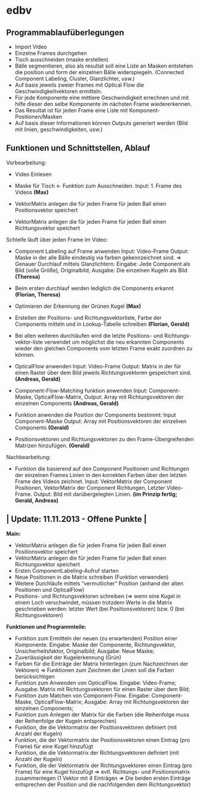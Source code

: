 edbv
====

Programmablaufüberlegungen
--------------------------
* Import Video
* Einzelne Frames durchgehen
* Tisch ausschneiden (maske erstellen)
* Bälle segmentieren, also als resultat soll eine Liste an Masken entstehen die position und form der einzelnen Bälle widerspiegeln. (Connected Component Labeling, Cluster, Glanzlichter, usw.)
* Auf basis jeweils zweier Frames mit Optical Flow die Geschwindigkeitvektoren ermitteln.
* Für jede Komponente eine mittlere Geschwindigkeit errechnen und mit hilfe dieser den selbe Komponente im nächsten Frame wiedererkennen.
* Das Resultat ist für jeden Frame eine Liste mit Komponent-Positionen/Masken
* Auf basis dieser Informationen können Outputs generiert werden (Bild mit linien, geschwindigkeiten, usw.)

Funktionen und Schnittstellen, Ablauf
-------------------------------------
Vorbearbeitung: 
* Video Einlesen
* Maske für Tisch <- Funktion zum Ausschneiden. Input: 1. Frame des Videos
**(Max)**

* VektorMatrix anlegen die für jeden Frame für jeden Ball einen Positionsvektor speichert
* VektorMatrix anlegen die für jeden Frame für jeden Ball einen Richtungsvektor speichert

Schleife läuft über jeden Frame im Video:
* Component Labeling auf Frame anwenden Input: Video-Frame Output: Maske in der alle Bälle eindeutig via farben gekennzeichnet sind.
 => Genauer Durchlauf mittels Glanzlichtern: Eingabe: Jede Component als Bild (volle Größe), Originalbild; Ausgabe: Die einzelnen Kugeln als Bild
**(Theresa)**

* Beim ersten durchlauf werden lediglich die Components erkannt
**(Florian, Theresa)**

* Optimieren der Erkennung der Grünen Kugel
**(Max)**

* Erstellen der Positions- und Richtungsvektorliste, Farbe der Components mitteln und in Lookup-Tabelle schreiben 
**(Florian, Gerald)**

* Bei allen weiteren durchläufen wird die letzte Positions- und Richtungs-vektor-liste verwendet um möglichst die neu erkannten Components wieder den gleichen Components vom letzten Frame exakt zuordnen zu können.

* OpticalFlow anwenden Input: Video-Frame Output: Matrix in der für einen Raster über dem Bild jeweils Richtungsvektoren gespeichert sind.
**(Andreas, Gerald)**

* Component-Flow-Matching funktion anwenden Input: Component-Maske, OpticalFlow-Matrix, Output: Array mit Richtungsvektoren der einzelnen Components
**(Andreas, Gerald)**

* Funktion anwenden die Position der Components bestimmt: Input Component-Maske Output: Array mit Positionsvektoren der einzelnen Components
**(Gerald)**

* Positionsvektoren und Richtungsvektoren zu den Frame-Übergreifenden Matrizen hinzufügen.
**(Gerald)**

Nachbearbeitung: 
* Funktion die basierend auf den Component Positionen und Richtungen der einzelnen Frames Linien in den korrekten Farben über den letzten Frame des Videos zeichnet. Input: VektorMatrix der Component Positionen, VektorMatrix der Component Richtungen, Letzter Video-Frame. Output: Bild mit darübergelegten Linien.
**(im Prinzip fertig; Gerald, Andreas)**

| Update: 11.11.2013 - Offene Punkte |
--------------------------------------

**Main:**
- VektorMatrix anlegen die für jeden Frame für jeden Ball einen Positionsvektor speichert
- VektorMatrix anlegen die für jeden Frame für jeden Ball einen Richtungsvektor speichert
- Ersten ComponentLabeling-Aufruf starten
- Neue Positionen in die Matrix schreiben (Funktion verwenden)
- Weitere Durchläufe mittels “vermutlicher” Position (anhand der alten Positionen und OpticalFlow)
- Positions- und Richtungsvektoren schreiben (=> wenn eine Kugel in einem Loch verschwindet, müssen trotzdem Werte in die Matrix geschrieben werden: letzter Wert (bei Positionsvektoren) bzw. 0 (bei Richtungsvektoren)

**Funktionen und Programmteile:**
- Funktion zum Ermitteln der neuen (zu erwartenden) Position einer Komponente. Eingabe: Maske der Componente, Richtungsvektor, Unsicherheitsfaktor, Originalbild; Ausgabe: Neue Maske;
- Zuverlässigkeit der Kugelerkennung (Grün)
- Farben für die Einträge der Matrix hinterlegen (zum Nachzeichnen der Vektoren) => Funktionen zum Zeichnen der Linien soll die Farben berücksichtigen
- Funktion zum Anwenden von OpticalFlow. Eingabe: Video-Frame; Ausgabe: Matrix mit Richtungsvektoren für einen Raster über dem Bild;
- Funktion zum Matchen von Component-Flow. Eingabe: Component-Maske, OpticalFlow-Matrix; Ausgabe: Array mit Richtungsvektoren der einzelnen Components;
- Funktion zum Anlegen der Matrix für die  Farben (die Reihenfolge muss der Reihenfolge der Kugeln entsprechen)
- Funktion, die die Vektormatrix der Positionsvektoren definiert (mit Anzahl der Kugeln)
- Funktion, die der Vektormatrix der Positionsvektoren einen Eintrag (pro Frame) für eine Kugel hinzufügt
- Funktion, die die Vektormatrix der Richtungsvektoren definiert (mit Anzahl der Kugeln)
- Funktion, die der Vektormatrix der Richtungsvektoren einen Eintrag (pro Frame) für eine Kugel hinzufügt
⇒ evtl. Richtungs- und Positionsmatrix zusammenlegen (1 Vektor mit 4 Einträgen => Die beiden ersten Einträge entsprechen der Position und die nachfolgenden dem Richtungsvektor)
